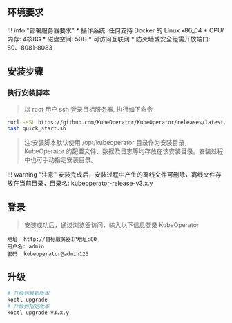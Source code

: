 ## 环境要求

!!! info "部署服务器要求"
    * 操作系统: 任何支持 Docker 的 Linux x86_64
    * CPU/内存: 4核8G
    * 磁盘空间: 50G
    * 可访问互联网
    * 防火墙或安全组需开放端口: 80、8081-8083

## 安装步骤

### 执行安装脚本
> 以 root 用户 ssh 登录目标服务器, 执行如下命令

```sh
curl -sSL https://github.com/KubeOperator/KubeOperator/releases/latest/download/quick_start.sh -o quick_start.sh
bash quick_start.sh
```

> 注:安装脚本默认使用 /opt/kubeoperator 目录作为安装目录，KubeOperator 的配置文件、数据及日志等均存放在该安装目录。安装过程中也可手动指定安装目录。

!!! warning "注意"
    安装完成后，安装过程中产生的离线文件可删除，离线文件存放在当前目录，目录名: kubeoperator-release-v3.x.y
    
## 登录
> 安装成功后，通过浏览器访问，输入以下信息登录 KubeOperator

```
地址: http://目标服务器IP地址:80
用户名: admin
密码: kubeoperator@admin123
```

## 升级

```sh
# 升级到最新版本
koctl upgrade
# 升级到指定版本
koctl upgrade v3.x.y
```

